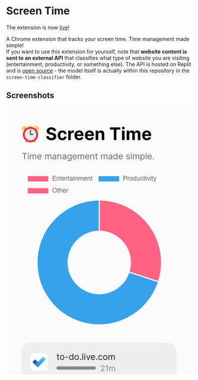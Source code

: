 # Screen Time

The extension is now [live](https://chrome.google.com/webstore/detail/screen-time/nodieolbjlckobndmbajphkkonblhlha/related)!

A Chrome extension that tracks your screen time. Time management made simple!  
If you want to use this extension for yourself, note that **website content is sent to an external API** that classifies what type of website you are visiting (entertainment, productivity, or something else). The API is hosted on Replit and is [open source](https://github.com/nathan-pham/website-classifier-api) - the model itself is actually within this repository in the `screen-time-classifier` folder.

## Screenshots

![](2022-11-27-19-26-48.png)
